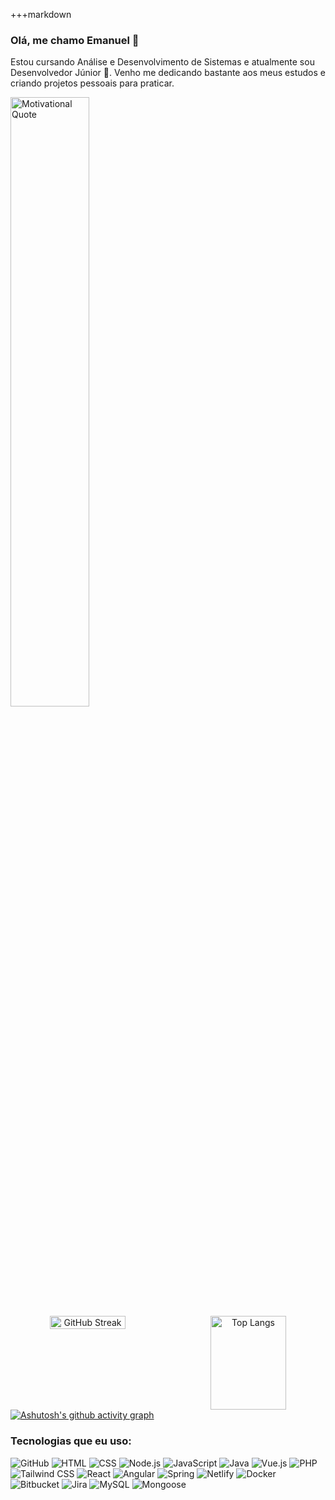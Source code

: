 +++markdown
### Olá, me chamo Emanuel 🤙

Estou cursando Análise e Desenvolvimento de Sistemas e atualmente sou Desenvolvedor Júnior 💪. Venho me dedicando bastante aos meus estudos e criando projetos pessoais para praticar.

<img src="https://crmpiperun.com/wp-content/uploads/2019/02/frases-motivacionais-90-Os-unicos-limites-das-pessoas-sao-o-tamanho-de-suas-ideias-e-o-grau-de-sua-dedicacao-e1697485251423.png" alt="Motivational Quote" width="50%" />

<div align="center" style="display:flex; justify-content:space-between; style="height="50%" >
  <img src="https://streak-stats.demolab.com/?user=enascentedev&theme=dark" alt="GitHub Streak" width="49% height="150px"" />
  <img src="https://github-readme-stats.vercel.app/api/top-langs/?username=enascentedev&layout=compact&hide_border=true&title_color=00bfbf&text_color=00bfbf&bg_color=0d1117" alt="Top Langs" width="49%" height="150px" />
</div>
<a href="https://github.com/ashutosh00710/github-readme-activity-graph">
  <img src="https://github-readme-activity-graph.vercel.app/graph?username=enascentedev&bg_color=000000&color=15e5a6&line=07e9a5&point=0a855c&area=true&hide_border=true" alt="Ashutosh's github activity graph"/>
</a>

### Tecnologias que eu uso:

![GitHub](https://img.shields.io/badge/GitHub-100000?style=for-the-badge&logo=github&logoColor=white)
![HTML](https://img.shields.io/badge/HTML-239120?style=for-the-badge&logo=html5&logoColor=white)
![CSS](https://img.shields.io/badge/CSS-239120?&style=for-the-badge&logo=css3&logoColor=white)
![Node.js](https://img.shields.io/badge/Node.js-43853D?style=for-the-badge&logo=node.js&logoColor=white)
![JavaScript](https://img.shields.io/badge/JavaScript-323330?style=for-the-badge&logo=javascript&logoColor=F7DF1E)
![Java](https://img.shields.io/badge/Java-ED8B00?style=for-the-badge&logo=java&logoColor=white)
![Vue.js](https://img.shields.io/badge/Vue.js-4FC08D?style=for-the-badge&logo=vue.js&logoColor=white)
![PHP](https://img.shields.io/badge/PHP-777BB4?style=for-the-badge&logo=php&logoColor=white)
![Tailwind CSS](https://img.shields.io/badge/Tailwind%20CSS-38B2AC?style=for-the-badge&logo=tailwind-css&logoColor=white)
![React](https://img.shields.io/badge/React-20232A?style=for-the-badge&logo=react&logoColor=61DAFB)
![Angular](https://img.shields.io/badge/Angular-DD0031?style=for-the-badge&logo=angular&logoColor=white)
![Spring](https://img.shields.io/badge/Spring-6DB33F?style=for-the-badge&logo=spring&logoColor=white)
![Netlify](https://img.shields.io/badge/Netlify-00C7B7?style=for-the-badge&logo=netlify&logoColor=white)
![Docker](https://img.shields.io/badge/Docker-2496ED?style=for-the-badge&logo=docker&logoColor=white)
![Bitbucket](https://img.shields.io/badge/Bitbucket-0052CC?style=for-the-badge&logo=bitbucket&logoColor=white)
![Jira](https://img.shields.io/badge/Jira-0052CC?style=for-the-badge&logo=jira&logoColor=white)
![MySQL](https://img.shields.io/badge/MySQL-4479A1?style=for-the-badge&logo=mysql&logoColor=white)
![Mongoose](https://img.shields.io/badge/Mongoose-47A248?style=for-the-badge&logo=mongoose&logoColor=white)

